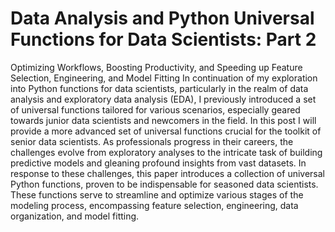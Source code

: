 # Data Analysis and Python Universal Functions for Data Scientists: Part 2
Optimizing Workflows, Boosting Productivity, and Speeding up Feature Selection, Engineering, and Model Fitting
In continuation of my exploration into Python functions for data scientists, particularly in the realm of data analysis and exploratory data analysis (EDA), I previously introduced a set of universal functions tailored for various scenarios, especially geared towards junior data scientists and newcomers in the field.
In this post I will provide a more advanced set of universal functions crucial for the toolkit of senior data scientists. As professionals progress in their careers, the challenges evolve from exploratory analyses to the intricate task of building predictive models and gleaning profound insights from vast datasets. In response to these challenges, this paper introduces a collection of universal Python functions, proven to be indispensable for seasoned data scientists. These functions serve to streamline and optimize various stages of the modeling process, encompassing feature selection, engineering, data organization, and model fitting.

